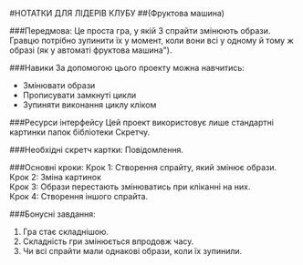 #НОТАТКИ ДЛЯ ЛІДЕРІВ КЛУБУ
##(Фруктова машина)

###Передмова:
Це проста гра, у якій 3 спрайти змінюють образи.  Гравцю потрібно зупинити їх у момент, коли вони всі у одному й тому ж образі (як у автоматі фруктова машина").

###Навики
За допомогою цього проекту можна навчитись:

- Змінювати образи
- Прописувати замкнуті цикли  
- Зупиняти виконання циклу кліком

###Ресурси інтерфейсу
Цей проект використовує лише стандартні  картинки папок бібліотеки Скретчу.

###Необхідні скретч картки:
Повідомлення.

###Основні кроки:
Крок 1: Створення спрайту, який змінює образи.  
Крок 2: Зміна картинок     
Крок 3: Образи перестають змінюватись при кліканні на них.                          
Крок 4: Створення іншого спрайта.

###Бонусні завдання:
1. Гра стає складнішою.
2. Складність гри змінюється впродовж часу.
3. Чи всі спрайти мали однакові образи, коли їх зупинили.
